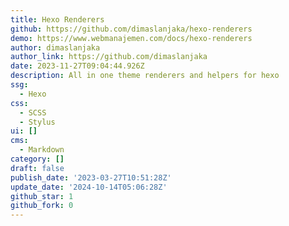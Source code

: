 ```yaml
---
title: Hexo Renderers
github: https://github.com/dimaslanjaka/hexo-renderers
demo: https://www.webmanajemen.com/docs/hexo-renderers
author: dimaslanjaka
author_link: https://github.com/dimaslanjaka
date: 2023-11-27T09:04:44.926Z
description: All in one theme renderers and helpers for hexo
ssg:
  - Hexo
css:
  - SCSS
  - Stylus
ui: []
cms:
  - Markdown
category: []
draft: false
publish_date: '2023-03-27T10:51:28Z'
update_date: '2024-10-14T05:06:28Z'
github_star: 1
github_fork: 0
---
```

